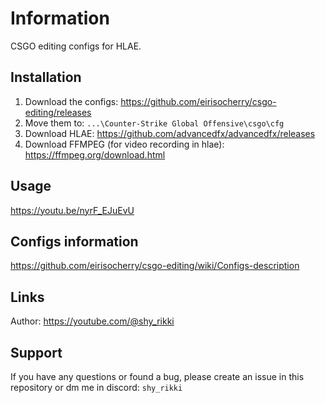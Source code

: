 # Information

CSGO editing configs for HLAE.  

## Installation

1. Download the configs: https://github.com/eirisocherry/csgo-editing/releases
2. Move them to: `...\Counter-Strike Global Offensive\csgo\cfg`
3. Download HLAE: https://github.com/advancedfx/advancedfx/releases
4. Download FFMPEG (for video recording in hlae): https://ffmpeg.org/download.html

## Usage

https://youtu.be/nyrF_EJuEvU

## Configs information

https://github.com/eirisocherry/csgo-editing/wiki/Configs-description

## Links

Author: https://youtube.com/@shy_rikki  

## Support

If you have any questions or found a bug, please create an issue in this repository or dm me in discord: `shy_rikki`
